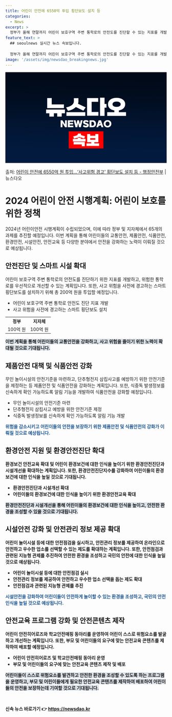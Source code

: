 ```yaml
---
title: 어린이 안전에 6550억 투입 횡단보도 설치 등
categories:
  - News
excerpt: >
  정부가 올해 연말까지 어린이 보호구역 주변 통학로의 안전도를 진단할 수 있는 지표를 개발하고, 진단 결과 위…
feature_text: >
  ## seoulnews 실시간 뉴스 속보입니다.

  정부가 올해 연말까지 어린이 보호구역 주변 통학로의 안전도를 진단할 수 있는 지표를 개발하고, 진단 결과 위…
image: '/assets/img/newsdao_breakingnews.jpg'
---
```


![뉴스다오 속보](/assets/img/newsdao_breakingnews.jpg)

<p>출처: <a href="https://newsdao.kr/3748" rel="dofollow">어린이 안전에 6550억 원 투입…‘사고위험 경고’ 횡단보도 설치 등 - 행정안전부</a> | 뉴스다오</p>

<h1>2024 어린이 안전 시행계획: 어린이 보호를 위한 정책</h1>
<p data-ke-size="size16">2024년 어린이안전 시행계획이 수립되었으며, 이에 따라 정부 및 지자체에서 65개의 과제를 추진할 예정입니다. 이번 계획을 통해 어린이들의 교통안전, 제품안전, 식품안전, 환경안전, 시설안전, 안전교육 등 다양한 분야에서 안전을 강화하는 노력이 이뤄질 것으로 예상됩니다.</p>
<h2 data-ke-size="size26">안전진단 및 스마트 시설 확대</h2>
<p data-ke-size="size16">어린이 보호구역 주변 통학로의 안전도를 진단하기 위한 지표를 개발하고, 위험한 통학로를 우선적으로 개선할 수 있는 계획입니다. 또한, 사고 위험을 사전에 경고하는 스마트 횡단보도를 설치하기 위해 총 200억 원을 투입할 예정입니다.</p>

<ul>
<li>어린이 보호구역 주변 통학로 안전도 진단 지표 개발</li>
<li>사고 위험을 사전에 경고하는 스마트 횡단보도 설치</li>
</ul>

<table>
  <tr>
    <td style="text-align: center; height: 17px;"><b>정부</b></td>
    <td style="text-align: center; height: 17px;"><b>지자체</b></td>
  </tr>
  <tr>
    <td style="text-align: center; height: 17px;">100억 원</td>
    <td style="text-align: center; height: 17px;">100억 원</td>
  </tr>
</table>
<b><span style="background-color: #21538527;">이번 계획을 통해 어린이들의 교통안전을 강화하고, 사고 위험을 줄이기 위한 노력이 확대될 것으로 기대됩니다.</span></b>
<h2 data-ke-size="size26">제품안전 대책 및 식품안전 강화</h2>
<p data-ke-size="size16">무인 놀이시설의 안전기준을 마련하고, 단추형전지 삼킴사고를 예방하기 위한 안전기준을 제정하는 등 제품안전 및 식품안전을 강화하는 계획입니다. 또한, 식중독 발생정보를 신속하게 확인 가능하도록 알림 기능을 개발하여 식품안전을 강화할 예정입니다.</p>

<ul>
<li>무인 놀이시설의 안전기준 마련</li>
<li>단추형전지 삼킴사고 예방을 위한 안전기준 제정</li>
<li>식중독 발생정보를 신속하게 확인 가능하도록 알림 기능 개발</li>
</ul>

<b><span style="color: #1a5490;">위험을 감소시키고 어린이들의 안전을 보장하기 위한 제품안전 및 식품안전의 강화가 이뤄질 것으로 예상됩니다.</span><b>
<h2 data-ke-size="size26">환경안전 지원 및 환경안전진단 확대</h2>
<p data-ke-size="size16">환경보건 안전교육 확대 및 어린이 환경보건에 대한 인식을 높이기 위한 환경안전진단과 시설개선을 확대하는 계획입니다. 또한, 환경안전진단지수를 강화하여 어린이들의 환경보건에 대한 인식을 높일 것으로 기대됩니다.</p>

<ul>
<li>환경안전진단과 시설개선 확대</li>
<li>어린이들의 환경보건에 대한 인식을 높이기 위한 환경안전교육 확대</li>
</ul>
<b><span style="background-color: #21538527;">환경안전진단과 시설개선을 통해 어린이들의 환경보건에 대한 인식을 높이고, 안전한 환경을 조성할 수 있을 것으로 기대됩니다.</span></b>
<h2 data-ke-size="size26">시설안전 강화 및 안전관리 정보 제공 확대</h2>
<p data-ke-size="size16">어린이 놀이시설 등에 대한 안전점검을 실시하고, 안전관리 정보를 제공하여 온라인으로 안전하고 우수한 업소를 선택할 수 있는 제도를 확대하는 계획입니다. 또한, 안전점검과 관련된 지능형 관제를 추진하여 안전한 환경을 조성하고 국민의 안전에 대한 인식을 높일 것으로 예상됩니다.</p>

<ul>
<li>어린이 놀이시설 등에 대한 안전점검 실시</li>
<li>안전관리 정보를 제공하여 안전하고 우수한 업소 선택을 돕는 제도 확대</li>
<li>안전점검과 관련된 지능형 관제를 추진</li>
</ul>
<b><span style="color: #1a5490;">시설안전을 강화하여 어린이들이 안전하게 놀이할 수 있는 환경을 조성하고, 국민의 안전인식을 높일 것으로 예상됩니다.</span></b>
<h2 data-ke-size="size26">안전교육 프로그램 강화 및 안전콘텐츠 제작</h2>
<p data-ke-size="size16">어린이 안전히어로즈와 학교안전매핑 동아리를 운영하여 어린이 스스로 위험요소를 발굴하고 개선하는 계획입니다. 또한, 부모 및 어린이들의 요구에 맞는 안전교육 콘텐츠를 제작하여 배포할 예정입니다.</p>

<ul>
<li>어린이 안전히어로즈 및 학교안전매핑 동아리 운영</li>
<li>부모 및 어린이들의 요구에 맞는 안전교육 콘텐츠 제작 및 배포</li>
</ul>
<b><span style="background-color: #21538527;">어린이들이 스스로 위험요소를 발견하고 안전한 환경을 조성할 수 있도록 하는 프로그램을 운영하고, 부모 및 어린이들에게 필요한 안전교육 콘텐츠를 제작하여 배포하여 어린이들의 안전을 보장하는데 기여할 것으로 기대됩니다.</span></b>
<p data-ke-size="size16">&nbsp;</p> 

신속 뉴스 바로가기 👉 <a href="https://newsdao.kr" rel="dofollow">https://newsdao.kr</a>


